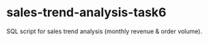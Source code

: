 # sales-trend-analysis-task6
SQL script for sales trend analysis (monthly revenue &amp; order volume).
